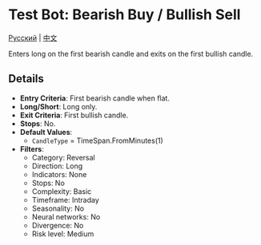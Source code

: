 # Test Bot: Bearish Buy / Bullish Sell
[Русский](README_ru.md) | [中文](README_cn.md)

Enters long on the first bearish candle and exits on the first bullish candle.

## Details

- **Entry Criteria**: First bearish candle when flat.
- **Long/Short**: Long only.
- **Exit Criteria**: First bullish candle.
- **Stops**: No.
- **Default Values**:
  - `CandleType` = TimeSpan.FromMinutes(1)
- **Filters**:
  - Category: Reversal
  - Direction: Long
  - Indicators: None
  - Stops: No
  - Complexity: Basic
  - Timeframe: Intraday
  - Seasonality: No
  - Neural networks: No
  - Divergence: No
  - Risk level: Medium
